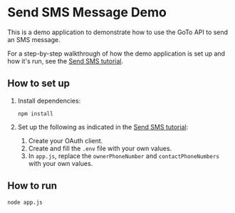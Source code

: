 # Send SMS Message Demo

This is a demo application to demonstrate how to use the GoTo API to send an SMS message.

For a step-by-step walkthrough of how the demo application is set up and how it's run, see the
[Send SMS tutorial](https://developer.goto.com/guides/GoToConnect/12_Send_SMS.md/).

## How to set up

1. Install dependencies:

    ```
    npm install
    ```

2. Set up the following as indicated in the [Send SMS tutorial](https://developer.goto.com/guides/GoToConnect/12_Send_SMS.md/):
   1. Create your OAuth client.
   2. Create and fill the `.env` file with your own values.
   3. In `app.js`, replace the `ownerPhoneNumber` and `contactPhoneNumbers` with your own values.

## How to run

```
node app.js
```
